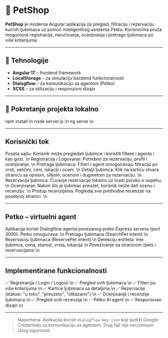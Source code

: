 # 🐾 PetShop

**PetShop** je moderna Angular aplikacija za pregled, filtraciju i rezervaciju kućnih ljubimaca uz pomoć inteligentnog asistenta Petka. Korisnicima pruža mogućnost registracije, naručivanja, ocenjivanja i pretrage ljubimaca po više kriterijuma.

---

## 🔧 Tehnologije

- **Angular 17** – frontend framework
- **LocalStorage** – za simulaciju backend funkcionalnosti
- **Dialogflow** – za komunikaciju sa agentom (Petko)
- **SCSS** – za stilizaciju i responzivni dizajn

---

## 🔧 Pokretanje projekta lokalno

npm install \n
node server.js \n
ng serve \n

---

## Korisnički tok

Poseta sajtu: Korisnik može pregledati ljubimce i koristiti filtere i agenta i kao gost. \n
Registracija / Logovanje: Potrebno za rezervaciju, profil i ocenjivanje. \n
Pretraga ljubimaca: Filteri i agent omogućavaju filtraciju po vrsti, veličini, ceni, lokaciji i oceni. \n
Detalji ljubimca: Klik na karticu otvara stranicu sa opisom, slikom, ocenom i dugmetom za rezervaciju. \n
Rezervacija ljubimca: Čuvanje rezervacije lokalno uz toast poruku o uspehu. \n
Ocenjivanje: Nakon što je ljubimac preuzet, korisnik može dati ocenu i recenziju. \n
Pristup recenzijama: Pogledaj sve prethodne recenzije na posebnoj stranici. \n
 
---

## Petko – virtuelni agent

Aplikacija koristi Dialogflow agenta povezanog preko Express servera (port 3000). Petko omogućava: \n
Pretragu ljubimaca (SearchPet intent) \n
Rezervaciju ljubimaca (ReservePet intent) \n
Detekciju entiteta: ime ljubimca, cena, starost, vrsta, lokacija \n
Povezivanje sa stranicom /pets i rezervacijama \n

---

## Implementirane funkcionalnosti
✅ Registracija / Login / Logout \n
✅ Pregled svih ljubimaca \n
✅ Filteri po više kriterijuma \n
✅ Kartice ljubimaca sa detaljima \n
✅ Rezervacije (statusi: "u toku", "preuzeto", "otkazano") \n
✅ Ocenjivanje i recenzije ljubimaca \n
✅ Pregled svih recenzija \n
✅ Petko AI agent \n
✅ Responsivan dizajn \n

---

> Napomena: Aplikacija koristi `dialogflow-key.json` koji sadrži Google Credentials za komunikaciju sa agentom. Ovaj fajl nije verzionisan zbog sigurnosti.